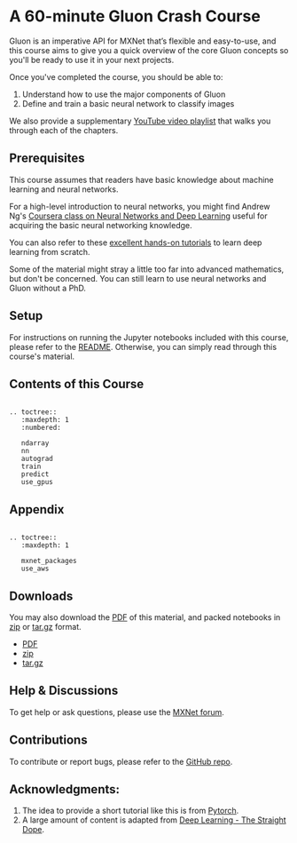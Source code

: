 # A 60-minute Gluon Crash Course

Gluon is an imperative API for MXNet that’s flexible and easy-to-use, and this course aims to give you a quick overview of the core Gluon concepts so you'll be ready to use it in your next projects.

Once you've completed the course, you should be able to:

1. Understand how to use the major components of Gluon
2. Define and train a basic neural network to classify images

We also provide a supplementary [YouTube video playlist](https://www.youtube.com/playlist?list=PLkEvNnRk8uVmVKRDgznk3o3LxmjFRaW7s) that walks you through each of the chapters.

## Prerequisites
This course assumes that readers have basic knowledge about machine learning and neural networks.

For a high-level introduction to neural networks, you might find Andrew Ng's [Coursera class on Neural Networks and Deep Learning](https://www.coursera.org/learn/neural-networks-deep-learning) useful for acquiring the basic neural networking knowledge.

You can also refer to these
[excellent hands-on tutorials](http://gluon.mxnet.io/) to learn deep learning from scratch.

Some of the material might stray a little too far into advanced mathematics, but don't be concerned. You can still learn to use neural networks and Gluon without a PhD.

## Setup
For instructions on running the Jupyter notebooks included with this course, please refer to the [README](https://github.com/mli/gluon-crash-course/blob/master/README.md). Otherwise, you can simply read through this course's material.


## Contents of this Course

```eval_rst

.. toctree::
   :maxdepth: 1
   :numbered:

   ndarray
   nn
   autograd
   train
   predict
   use_gpus
```

## Appendix

```eval_rst

.. toctree::
   :maxdepth: 1

   mxnet_packages
   use_aws

```

## Downloads
You may also download the [PDF](gluon_crash_course.pdf) of this material, and packed
notebooks in [zip](gluon_crash_course.zip) or
[tar.gz](gluon_crash_course.tar.gz) format.
* [PDF](gluon_crash_course.pdf)
* [zip](gluon_crash_course.zip)
* [tar.gz](gluon_crash_course.tar.gz)


## Help & Discussions
To get help or ask questions, please use the [MXNet forum](https://discuss.mxnet.io/).


## Contributions
To contribute or report bugs, please refer to the [GitHub repo](https://github.com/mli/gluon-crash-course).


## Acknowledgments:
1. The idea to provide a short tutorial like this is from [Pytorch](http://pytorch.org/tutorials/beginner/deep_learning_60min_blitz.html).
1. A large amount of content is adapted from [Deep Learning - The Straight Dope](http://gluon.mxnet.io/).
